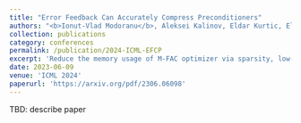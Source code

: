 ```yaml
---
title: "Error Feedback Can Accurately Compress Preconditioners"
authors: "<b>Ionut-Vlad Modoranu</b>, Aleksei Kalinov, Eldar Kurtic, Elias Frantar, Dan Alistarh"
collection: publications
category: conferences
permalink: /publication/2024-ICML-EFCP
excerpt: 'Reduce the memory usage of M-FAC optimizer via sparsity, low-rank and error feedback'
date: 2023-06-09
venue: 'ICML 2024'
paperurl: 'https://arxiv.org/pdf/2306.06098'
---
```


TBD: describe paper

